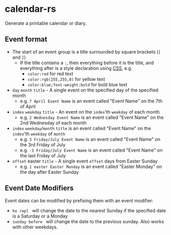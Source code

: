# calendar-rs

Generate a printable calendar or diary.

## Event format

  + The start of an event group is a title surrounded by square brackets (`[` and `]`)
    + If the title contains a `:`, then everything before it is the title,
      and everything after is a style declaration using [CSS](https://developer.mozilla.org/en-US/docs/Web/CSS/CSS_Text), e.g.
      + `color:red` for red text
      + `color:rgb(255,255,0)` for yellow text
      + `color:blue;font-weight:bold` for bold blue text
  + `day` `month` `title` - A single event on the specified day of the specified month
    + e.g. `7 April Event Name` is an event called "Event Name" on the 7th of April
  + `index` `weekday` `title` - An event on the `index`'th `weekday` of each month
    + e.g. `2 Wednesday Event Name` is an event called "Event Name" on the 2nd Wednesday of each month
  + `index` `weekday`/`month` `title` is an event called "Event Name" on the `index`'th `weekday` of `month`
    + e.g. `3 Friday/July Event Name` is an event called "Event Name" on the 3rd Friday of July
    + e.g. `-1 Friday/July Event Name` is an event called "Event Name" on the last Friday of July
  + `offset` easter `title` - A single event `offset` days from Easter Sunday
    + e.g. `1 easter Easter Monday` is an event called "Easter Monday" on the day after Easter Sunday

## Event Date Modifiers

Event dates can be modified by prefixing them with an event modifier:

  + `ho repl ` will change the date to the nearest Sunday if the specified date is a Saturday or a Monday
  + `sunday before ` will change the date to the previous sunday. Also works with other weekdays.